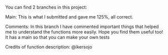 You can find 2 branches in this project:

Main:
This is what I submitted and gave me 125%, all correct.

Comments:
In this branch I have commented important things that helped me to understand
the functions more easily. Hope you find them useful too!
It has a main so that you can make your own tests

Credits of function description: @ikersojo
